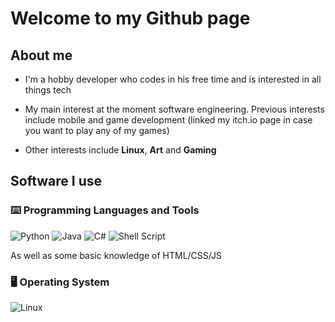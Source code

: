 # Welcome to my Github page

## About me

- I'm a hobby developer who codes in his free time and is interested in all things tech
- My main interest at the moment software engineering. Previous interests include mobile and game development (linked my itch.io page in case you want to play any of my games)

- Other interests include **Linux**, **Art** and **Gaming**

## Software I use

### ⌨️ Programming Languages and Tools


![Python](https://img.shields.io/badge/python-3670A0?style=for-the-badge&logo=python&logoColor=ffdd54)
![Java](https://img.shields.io/badge/java-%23ED8B00.svg?style=for-the-badge&logo=openjdk&logoColor=white)
![C#](https://img.shields.io/badge/c%23-%23239120.svg?style=for-the-badge&logo=csharp&logoColor=white)
![Shell Script](https://img.shields.io/badge/shell_script-%23121011.svg?style=for-the-badge&logo=gnu-bash&logoColor=white)

As well as some basic knowledge of HTML/CSS/JS

### 🖥️ Operating System

![Linux](https://img.shields.io/badge/Linux-FCC624?style=for-the-badge&logo=linux&logoColor=black)